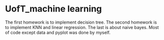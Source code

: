 # UofT_machine learning
The first homework is to implement decision tree.
The second homework is to implement KNN and linear regression.
The last is about naive bayes. 
Most of code except data and pyplot was done by myself.
